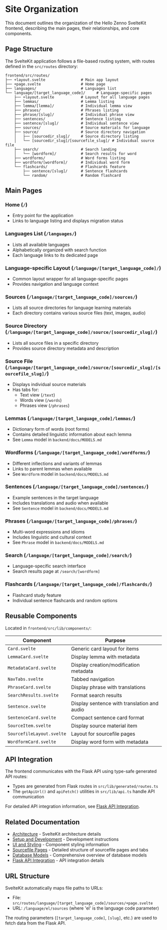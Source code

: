 # Site Organization

This document outlines the organization of the Hello Zenno SvelteKit frontend, describing the main pages, their relationships, and core components.

## Page Structure

The SvelteKit application follows a file-based routing system, with routes defined in the `src/routes` directory:

```
frontend/src/routes/
├── +layout.svelte                # Main app layout
├── +page.svelte                  # Home page
├── languages/                    # Languages list 
└── language/[target_language_code]/     # Language-specific pages
    ├── +layout.svelte            # Layout for all language pages
    ├── lemmas/                   # Lemma listing 
    ├── lemma/[lemma]/            # Individual lemma view
    ├── phrases/                  # Phrases listing
    ├── phrase/[slug]/            # Individual phrase view
    ├── sentences/                # Sentence listing
    ├── sentence/[slug]/          # Individual sentence view 
    ├── sources/                  # Source materials for language
    ├── source/                   # Source directory navigation
    │   ├── [sourcedir_slug]/     # Source directory listing
    │   └── [sourcedir_slug]/[sourcefile_slug]/ # Individual source file
    ├── search/                   # Search landing
    │   └── [wordform]/           # Search results for word
    ├── wordforms/                # Word forms listing 
    ├── wordform/[wordform]/      # Individual word form
    └── flashcards/               # Flashcards feature
        ├── sentence/[slug]/      # Sentence flashcards
        └── random/               # Random flashcard
```

## Main Pages

### Home (`/`)
- Entry point for the application
- Links to language listing and displays migration status

### Languages List (`/languages/`)
- Lists all available languages 
- Alphabetically organized with search function
- Each language links to its dedicated page

### Language-specific Layout (`/language/[target_language_code]/`)
- Common layout wrapper for all language-specific pages
- Provides navigation and language context

### Sources (`/language/[target_language_code]/sources/`)
- Lists all source directories for language learning materials
- Each directory contains various source files (text, images, audio)

### Source Directory (`/language/[target_language_code]/source/[sourcedir_slug]/`)
- Lists all source files in a specific directory
- Provides source directory metadata and description

### Source File (`/language/[target_language_code]/source/[sourcedir_slug]/[sourcefile_slug]/`)
- Displays individual source materials
- Has tabs for:
  - Text view (`/text`)
  - Words view (`/words`) 
  - Phrases view (`/phrases`)

### Lemmas (`/language/[target_language_code]/lemmas/`)
- Dictionary form of words (root forms)
- Contains detailed linguistic information about each lemma
- See `Lemma` model in `backend/docs/MODELS.md`

### Wordforms (`/language/[target_language_code]/wordforms/`)
- Different inflections and variants of lemmas
- Links to parent lemmas when available
- See `Wordform` model in `backend/docs/MODELS.md`

### Sentences (`/language/[target_language_code]/sentences/`)
- Example sentences in the target language
- Includes translations and audio when available
- See `Sentence` model in `backend/docs/MODELS.md`

### Phrases (`/language/[target_language_code]/phrases/`)
- Multi-word expressions and idioms
- Includes linguistic and cultural context
- See `Phrase` model in `backend/docs/MODELS.md`

### Search (`/language/[target_language_code]/search/`)
- Language-specific search interface
- Search results page at `/search/[wordform]`

### Flashcards (`/language/[target_language_code]/flashcards/`)
- Flashcard study feature
- Individual sentence flashcards and random options

## Reusable Components

Located in `frontend/src/lib/components/`:

| Component | Purpose |
|-----------|---------|
| `Card.svelte` | Generic card layout for items |
| `LemmaCard.svelte` | Display lemma with metadata |
| `MetadataCard.svelte` | Display creation/modification metadata |
| `NavTabs.svelte` | Tabbed navigation |
| `PhraseCard.svelte` | Display phrase with translations |
| `SearchResults.svelte` | Format search results |
| `Sentence.svelte` | Display sentence with translation and audio |
| `SentenceCard.svelte` | Compact sentence card format |
| `SourceItem.svelte` | Display source material item |
| `SourcefileLayout.svelte` | Layout for sourcefile pages |
| `WordformCard.svelte` | Display word form with metadata |

## API Integration

The frontend communicates with the Flask API using type-safe generated API routes:

- Types are generated from Flask routes in `src/lib/generated/routes.ts`
- The `getApiUrl()` and `apiFetch()` utilities in `src/lib/api.ts` handle API communication

For detailed API integration information, see [Flask API Integration](./BACKEND_FLASK_API_INTEGRATION.md).

## Related Documentation

- [Architecture](./FRONTEND_SVELTEKIT_ARCHITECTURE.md) - SvelteKit architecture details
- [Setup and Development](./SETUP.md) - Development instructions
- [UI and Styling](./STYLING.md) - Component styling information
- [Sourcefile Pages](./SOURCEFILE_PAGES.md) - Detailed structure of sourcefile pages and tabs
- [Database Models](../../backend/docs/MODELS.md) - Comprehensive overview of database models
- [Flask API Integration](./BACKEND_FLASK_API_INTEGRATION.md) - API integration details

## URL Structure

SvelteKit automatically maps file paths to URLs:

- File: `src/routes/language/[target_language_code]/sources/+page.svelte`
- URL: `/language/el/sources` (where 'el' is the language code parameter)

The routing parameters (`[target_language_code]`, `[slug]`, etc.) are used to fetch data from the Flask API. 